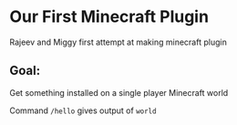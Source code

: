# Our First Minecraft Plugin
Rajeev and Miggy first attempt at making minecraft plugin

## Goal:
Get something installed on a single player Minecraft world

Command `/hello` gives output of `world`

